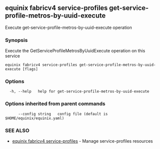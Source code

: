 ## equinix fabricv4 service-profiles get-service-profile-metros-by-uuid-execute

Execute get-service-profile-metros-by-uuid-execute operation

### Synopsis

Execute the GetServiceProfileMetrosByUuidExecute operation on this service

```
equinix fabricv4 service-profiles get-service-profile-metros-by-uuid-execute [flags]
```

### Options

```
  -h, --help   help for get-service-profile-metros-by-uuid-execute
```

### Options inherited from parent commands

```
      --config string   config file (default is $HOME/equinix/equinix.yaml)
```

### SEE ALSO

* [equinix fabricv4 service-profiles](equinix_fabricv4_service-profiles.md)	 - Manage service-profiles resources

